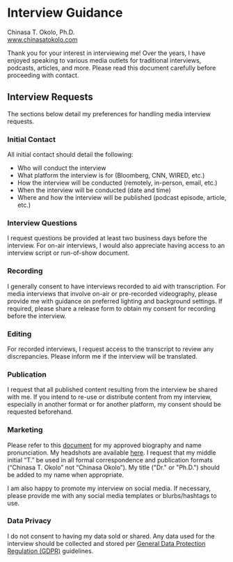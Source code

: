 # Interview Guidance
Chinasa T. Okolo, Ph.D. \
www.chinasatokolo.com

Thank you for your interest in interviewing me! Over the years, I have enjoyed speaking to various media outlets for traditional interviews, podcasts, articles, and more. Please read this document carefully before proceeding with contact.

## Interview Requests
The sections below detail my preferences for handling media interview requests.

### Initial Contact
All initial contact should detail the following:
* Who will conduct the interview
* What platform the interview is for (Bloomberg, CNN, WIRED, etc.)
* How the interview will be conducted (remotely, in-person, email, etc.)
* When the interview will be conducted (date and time)
* Where and how the interview will be published (podcast episode, article, etc.)

### Interview Questions
I request questions be provided at least two business days before the interview. For on-air interviews, I would also appreciate having access to an interview script or run-of-show document. 

### Recording
I generally consent to have interviews recorded to aid with transcription. For media interviews that involve on-air or pre-recorded videography, please provide me with guidance on preferred lighting and background settings. If required, please share a release form to obtain my consent for recording before the interview.

### Editing
For recorded interviews, I request access to the transcript to review any discrepancies. Please inform me if the interview will be translated.

### Publication
I request that all published content resulting from the interview be shared with me. If you intend to re-use or distribute content from my interview, especially in another format or for another platform, my consent should be requested beforehand.

### Marketing
Please refer to this [document](https://github.com/chinasatokolo/MediaKit/blob/main/biography-details.md) for my approved biography and name pronunciation. My headshots are available [here](https://drive.google.com/drive/folders/1ycomAbWO8v8cx2Ydv0O8sw-78uP1ZDH-?usp=drive_link). I request that my middle initial “T.” be used in all formal correspondence and publication formats (“Chinasa T. Okolo” not “Chinasa Okolo”). My title ("Dr." or "Ph.D.") should be added to my name when appropriate. 

I am also happy to promote my interview on social media. If necessary, please provide me with any social media templates or blurbs/hashtags to use. 

### Data Privacy
I do not consent to having my data sold or shared. Any data used for the interview should be collected and stored per [General Data Protection Regulation (GDPR)](https://gdpr.eu) guidelines. 

